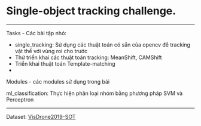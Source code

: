 # Single-object tracking challenge. 
***
Tasks - Các bài tập nhỏ:
- single_tracking: Sử dụng các thuật toán có sẵn của opencv để tracking vật thể với vùng roi cho trước
- Thử triển khai các thuật toán tracking: MeanShift, CAMShift
- Triển khai thuật toán Template-matching
-  

Modules - các modules sử dụng trong bài 

ml_classification: Thực hiện phân loại nhóm bằng phương pháp SVM và Perceptron


***
Dataset: [VisDrone2019-SOT](https://github.com/VisDrone/VisDrone-Dataset)
